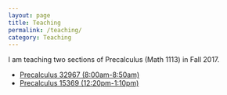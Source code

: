 ```yaml
---
layout: page
title: Teaching
permalink: /teaching/
category: Teaching
---
```


I am teaching two sections of Precalculus (Math 1113) in Fall 2017.
+ [Precalculus 32967 (8:00am-8:50am)](2017F-1113a)
+ [Precalculus 15369 (12:20pm-1:10pm)](2017F-1113b)

<!--
add current teaching and past teaching


Course Administration
    Course Syllabus.
    Course calendar.
    ????Lecture notes.


???Homework Assignments

???Notes and Handouts

???Quizzes and Solutions

???Tests and Solutions

???Announcements

Resources

    Homework assignments can be found on WebAssign.
    Quiz and Exam grades will appear on our course in eLC. There is some other information available there as well.

Classwork sheets
Unit 1

    Classwork 1 (Key)

    Classwork 2 (Key)

    Classwork 3 (Key)

    Classwork 4 (Key)

    Classwork 5 (Key)

    Classwork 6 (Key)

Unit 2

    Classwork 7 (Key)

    Classwork 8 (Key)

    Classwork 9 (Key)

    Classwork 10 (Key)

    Classwork 11 (Key)

    Classwork 12 (Key)

    Classwork 13 (Key)

    Classwork 14 (Key)

    Classwork 15 (Key)
-->
